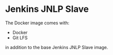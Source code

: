 Jenkins JNLP Slave
==================

The Docker image comes with:
- Docker
- Git LFS

in addition to the base Jenkins JNLP Slave image.
